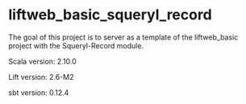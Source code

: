 liftweb_basic_squeryl_record
============================

The goal of this project is to server as a template of the liftweb_basic project with the Squeryl-Record module.

Scala version: 2.10.0

Lift version: 2.6-M2

sbt version: 0.12.4
